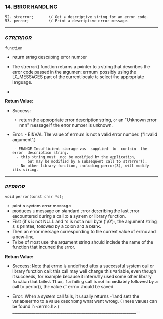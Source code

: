 ###         14.      ERROR HANDLING
```
52. strerror;       // Get a descriptive string for an error code.
53. perror;         // Print a descriptive error message.
```
_____________________________________________________________
### _STRERROR_ 
```
function
```
- return string describing error number
- The strerror() function returns a pointer to a string that describes the  error
 code  passed in the argument errnum, possibly using the LC_MESSAGES part of the
current locale to select the appropriate language.

- 
 
**Return Value:**
- Success:
    - return  the  appropriate error description string,
        or an "Unknown error nnn" message if the error number is unknown.

- Error:
       - EINVAL The value of errnum is not a valid error number. ("Invalid argument".)

       - ERANGE Insufficient storage was  supplied  to  contain  the  error  description string.
        - this string must  not be modified by the application,
             but may be modified by a subsequent call to strerror().
        - No other library function, including perror(3), will modify this string.
___________________________
### _PERROR_
```
void perror(const char *s);
```
-  print a system error message
 - produces a message on standard error
 describing the last error encountered during a call 
 to a system or library  function.
- First (if s is not NULL and *s is not a null byte ('\0')),
    the argument   string s is printed, followed by a colon and a blank.
- Then  an  error message corresponding to the current value of errno and a new-line.
- To  be  of most use, the argument string should include the name of the
    function that incurred the error.
 
**Return Value:**
- Success: Note  that errno is undefined after a successful system call or library function call:
    this call may  well change this variable, even though  it  succeeds,
    for  example  because  it internally used some other library  function that failed.
    Thus, if a failing call is not immediately  followed by a call to perror(),
    the value of errno should be saved.

- Error: When  a  system call fails, it usually returns -1 and sets the   variableerrno to a value describing what went  wrong.
(These  values  can  be   found in <errno.h>.) 
________________________________________________________________--